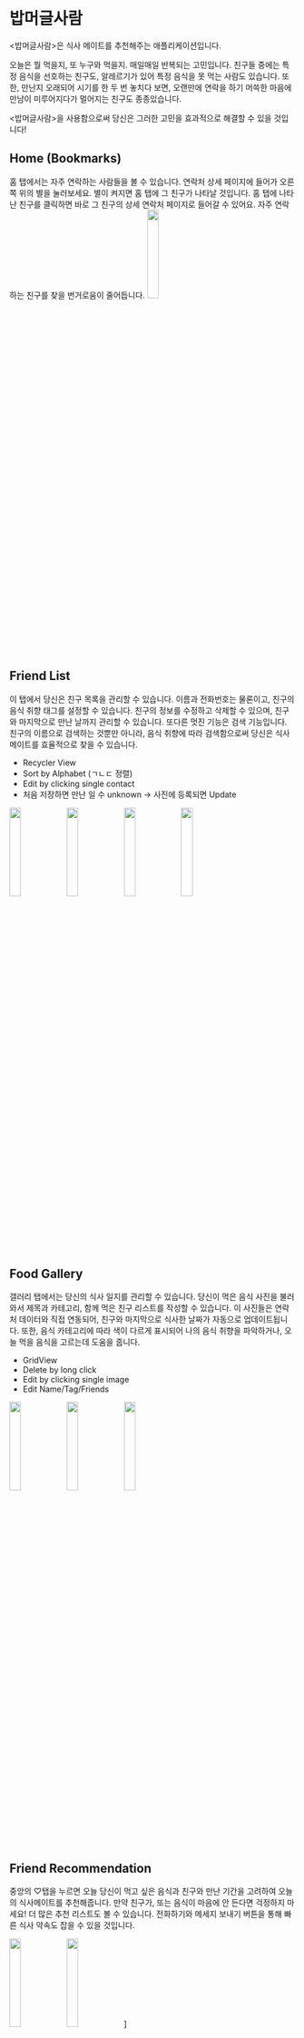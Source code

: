 # 밥머글사람

<밥머글사람>은 식사 메이트를 추천해주는 애플리케이션입니다.

오늘은 뭘 먹을지, 또 누구와 먹을지. 매일매일 반복되는 고민입니다.
친구들 중에는 특정 음식을 선호하는 친구도, 알레르기가 있어 특정 음식을 못 먹는 사람도 있습니다.
또한, 만난지 오래되어 시기를 한 두 번 놓치다 보면, 오랜만에 연락을 하기 머쓱한 마음에 만남이 미루어지다가 멀어지는 친구도 종종있습니다.

<밥머글사람>을 사용함으로써 당신은 그러한 고민을 효과적으로 해결할 수 있을 것입니다!

## Home (Bookmarks)

홈 탭에서는 자주 연락하는 사람들을 볼 수 있습니다.
연락처 상세 페이지에 들어가 오른쪽 위의 별을 눌러보세요. 별이 켜지면 홈 탭에 그 친구가 나타날 것입니다.
홈 탭에 나타난 친구를 클릭하면 바로 그 친구의 상세 연락처 페이지로 들어갈 수 있어요.
자주 연락하는 친구를 찾을 번거로움이 줄어듭니다.
<img width="20%" src="https://user-images.githubusercontent.com/52152015/177315841-9ccd08da-2dfd-48ca-b97d-267d42bdb0b4.jpg" />
## Friend List

이 탭에서 당신은 친구 목록을 관리할 수 있습니다.
이름과 전화번호는 물론이고, 친구의 음식 취향 태그를 설정할 수 있습니다.
친구의 정보를 수정하고 삭제할 수 있으며, 친구와 마지막으로 만난 날까지 관리할 수 있습니다.
또다른 멋진 기능은 검색 기능입니다. 친구의 이름으로 검색하는 것뿐만 아니라, 음식 취향에 따라 검색함으로써 당신은 식사 메이트를 효율적으로 찾을 수 있습니다.
- Recycler View
- Sort by Alphabet (ㄱㄴㄷ 정렬)
- Edit by clicking single contact
- 처음 저장하면 만난 일 수 unknown -> 사진에 등록되면 Update

<img width="20%" src="https://user-images.githubusercontent.com/52152015/177315870-7fa8f097-2980-4adc-aeae-3a054efd8aae.jpg" /><img width="20%" src="https://user-images.githubusercontent.com/52152015/177315895-0b9a31d4-d5c9-4ddb-9dff-468850337d7e.jpg" /><img width="20%" src="https://user-images.githubusercontent.com/52152015/177315907-d2e7ba68-5c20-4ce2-8d34-1a69c7e69070.jpg" /><img width="20%" src="https://user-images.githubusercontent.com/52152015/177315920-1bd2d538-f2bb-47e1-bfd9-410fab268bc5.jpg" />

## Food Gallery

갤러리 탭에서는 당신의 식사 일지를 관리할 수 있습니다.
당신이 먹은 음식 사진을 불러와서 제목과 카테고리, 함께 먹은 친구 리스트를 작성할 수 있습니다.
이 사진들은 연락처 데이터와 직접 연동되어, 친구와 마지막으로 식사한 날짜가 자동으로 업데이트됩니다. 또한, 음식 카테고리에 따라 색이 다르게 표시되어 나의 음식 취향을 파악하거나, 오늘 먹을 음식을 고르는데 도움을 줍니다.
- GridView
- Delete by long click
- Edit by clicking single image
- Edit Name/Tag/Friends

<img width="20%" src="https://user-images.githubusercontent.com/52152015/177315928-b68b9616-2776-4074-a776-46f6fb0d6494.jpg" /><img width="20%" src="https://user-images.githubusercontent.com/52152015/177315937-09b01a52-e84d-4552-b993-02922d442272.jpg" /><img width="20%" src="https://user-images.githubusercontent.com/52152015/177315951-816d5d5b-c548-44a9-9849-7096068cb34c.jpg" />

## Friend Recommendation

중앙의 ♡탭을 누르면 오늘 당신이 먹고 싶은 음식과 친구와 만난 기간을 고려하여 오늘의 식사메이트를 추천해줍니다. 만약 친구가, 또는 음식이 마음에 안 든다면 걱정하지 마세요! 더 많은 추천 리스트도 볼 수 있습니다. 전화하기와 메세지 보내기 버튼을 통해 빠른 식사 약속도 잡을 수 있을 것입니다.

<img width="20%" src="https://user-images.githubusercontent.com/52152015/177315966-cfcbf819-74d0-4f0a-9f78-f740b04ab514.jpg" /><img width="20%" src="https://user-images.githubusercontent.com/52152015/177315975-18511001-b94a-4e73-818b-68965d233def.jpg" />]

## UI

<img width="25%" src="https://user-images.githubusercontent.com/56427889/177277384-f3244097-6f57-4e6c-8d31-7e19f24d708d.png"/> <img width="10%" src="https://user-images.githubusercontent.com/56427889/177277031-e675e6ba-a44e-4eb0-b126-dfde1649f3f1.png"/>

<밥머글사람>의 스플래시 화면, 로고, 전체적인 UI입니다.

### Author

[고려대학교 19학번 이성진](https://github.com/mobius29)

[KAIST 18학번 김주연](https://github.com/editadiary)
